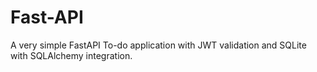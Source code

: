 # Fast-API
A very simple FastAPI To-do application with JWT validation and SQLite with SQLAlchemy integration.
